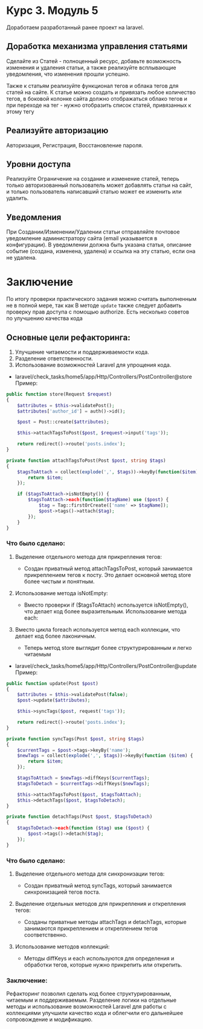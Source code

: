 # Курс 3. Модуль 5

Доработаем разработанный ранее проект на laravel.

## Доработка механизма управления статьями

Сделайте из Статей - полноценный ресурс, добавьте возможность изменения и удаления статьи, а также реализуйте
всплывающие уведомления, что изменения прошли успешно.

Также к статьям реализуйте функционал тегов и облака тегов для статей на сайте. К статье можно создать и привязать любое
количество тегов, в боковой колонке сайта должно отображаться облако тегов и при переходе на тег - нужно отобразить
список статей, привязанных к этому тегу

## Реализуйте авторизацию

Авторизация, Регистрация, Восстановление пароля.

## Уровни доступа

Реализуйте Ограничение на создание и изменение статей, теперь только авторизованный пользователь может добавлять статьи
на сайт, и только пользователь написавший статью может ее изменить или удалить.

## Уведомления

При Создании/Изменении/Удалении статьи отправляйте почтовое уведомление администратору сайта (email указывается в
конфигурации). В уведомлении должна быть указана статья, описание событие (создана, изменена, удалена) и ссылка на эту
статью, если она не удалена.



# Заключение

По итогу проверки практического задания можно считать выполненным не в полной мере, так как В методе `update` также следует добавить проверку прав доступа с помощью authorize.
Eсть несколько советов по улучшению качества кода

## Основные цели рефакторинга:

1. Улучшение читаемости и поддерживаемости кода.
2. Разделение ответственности.
3. Использование возможностей Laravel для упрощения кода.

- laravel/check_tasks/home5/app/Http/Controllers/PostController@store
  Пример:

```php
public function store(Request $request)
{
    $attributes = $this->validatePost();
    $attributes['author_id'] = auth()->id();

    $post = Post::create($attributes);

    $this->attachTagsToPost($post, $request->input('tags'));

    return redirect()->route('posts.index');
}

private function attachTagsToPost(Post $post, string $tags)
{
    $tagsToAttach = collect(explode(',', $tags))->keyBy(function($item) {
        return $item;
    });

    if ($tagsToAttach->isNotEmpty()) {
        $tagsToAttach->each(function($tagName) use ($post) {
            $tag = Tag::firstOrCreate(['name' => $tagName]);
            $post->tags()->attach($tag);
        });
    }
}
```

### Что было сделано:

1. Выделение отдельного метода для прикрепления тегов:
    - Создан приватный метод attachTagsToPost, который занимается прикреплением тегов к посту. Это делает основной метод
      store более чистым и понятным.

2. Использование метода isNotEmpty:
    - Вместо проверки if ($tagsToAttach) используется isNotEmpty(), что делает код более выразительным.
      Использование метода each:

3. Вместо цикла foreach используется метод each коллекции, что делает код более лаконичным.
    - Теперь метод store выглядит более структурированным и легко читаемым


- laravel/check_tasks/home5/app/Http/Controllers/PostController@update
  Пример:

```php
public function update(Post $post)
{
    $attributes = $this->validatePost(false);
    $post->update($attributes);

    $this->syncTags($post, request('tags'));

    return redirect()->route('posts.index');
}

private function syncTags(Post $post, string $tags)
{
    $currentTags = $post->tags->keyBy('name');
    $newTags = collect(explode(',', $tags))->keyBy(function ($item) {
        return $item;
    });

    $tagsToAttach = $newTags->diffKeys($currentTags);
    $tagsToDetach = $currentTags->diffKeys($newTags);

    $this->attachTagsToPost($post, $tagsToAttach);
    $this->detachTags($post, $tagsToDetach);
}

private function detachTags(Post $post, $tagsToDetach)
{
    $tagsToDetach->each(function ($tag) use ($post) {
        $post->tags()->detach($tag);
    });
}
```

### Что было сделано:

1. Выделение отдельного метода для синхронизации тегов:
    - Создан приватный метод syncTags, который занимается синхронизацией тегов поста.

2. Выделение отдельных методов для прикрепления и открепления тегов:
    - Созданы приватные методы attachTags и detachTags, которые занимаются прикреплением и откреплением тегов
      соответственно.
3. Использование методов коллекций:
    - Методы diffKeys и each используются для определения и обработки тегов, которые нужно прикрепить или открепить.

### Заключение:
Рефакторинг позволил сделать код более структурированным, читаемым и поддерживаемым. Разделение логики на отдельные
методы и использование возможностей Laravel для работы с коллекциями улучшили качество кода и облегчили его дальнейшее
сопровождение и модификацию.